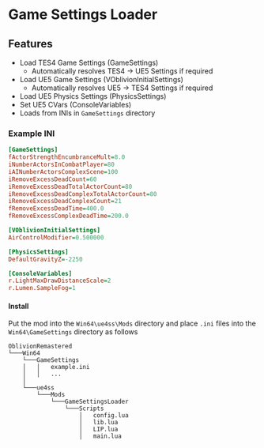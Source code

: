 # Game Settings Loader

## Features
- Load TES4 Game Settings (GameSettings)
  - Automatically resolves TES4 -> UE5 Settings if required
- Load UE5 Game Settings (VOblivionInitialSettings)
  - Automatically resolves UE5 -> TES4 Settings if required
- Load UE5 Physics Settings (PhysicsSettings)
- Set UE5 CVars (ConsoleVariables)
- Loads from INIs in `GameSettings` directory


### Example INI
```INI
[GameSettings]
fActorStrengthEncumbranceMult=8.0
iNumberActorsInCombatPlayer=80
iAINumberActorsComplexScene=100
iRemoveExcessDeadCount=60
iRemoveExcessDeadTotalActorCount=80
iRemoveExcessDeadComplexTotalActorCount=80
iRemoveExcessDeadComplexCount=21
fRemoveExcessDeadTime=400.0
fRemoveExcessComplexDeadTime=200.0

[VOblivionInitialSettings]
AirControlModifier=0.500000

[PhysicsSettings]
DefaultGravityZ=-2250

[ConsoleVariables]
r.LightMaxDrawDistanceScale=2
r.Lumen.SampleFog=1
```

#### Install

Put the mod into the `Win64\ue4ss\Mods` directory and place `.ini` files into the `Win64\GameSettings` directory as follows

```
OblivionRemastered
└───Win64
    └───GameSettings
    │   │   example.ini
    │   │   ...
    │
    └───ue4ss
        └───Mods
            └───GameSettingsLoader
                └───Scripts
                    │   config.lua
                    │   lib.lua
                    │   LIP.lua
                    │   main.lua
```
